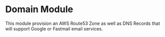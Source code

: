 # Domain Module

This module provision an AWS Route53 Zone as well as DNS Records that will support Google or Fastmail email services.